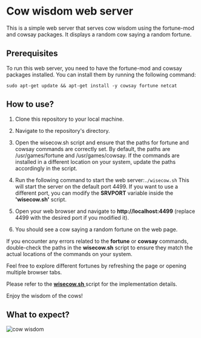 # Cow wisdom web server

This is a simple web server that serves cow wisdom using the fortune-mod and cowsay packages. It displays a random cow saying a random fortune.

## Prerequisites

To run this web server, you need to have the fortune-mod and cowsay packages installed. You can install them by running the following command:

```
sudo apt-get update && apt-get install -y cowsay fortune netcat
```

## How to use?

1. Clone this repository to your local machine.
2. Navigate to the repository's directory.
3. Open the wisecow.sh script and ensure that the paths for fortune and cowsay commands are correctly set. By default, the paths are /usr/games/fortune and /usr/games/cowsay. If the commands are installed in a different location on your system, update the paths accordingly in the script.
4. Run the following command to start the web server:`./wisecow.sh`
This will start the server on the default port 4499. If you want to use a different port, you can modify the **SRVPORT** variable inside the **'wisecow.sh'** script.

5. Open your web browser and navigate to **http://localhost:4499** (replace 4499 with the desired port if you modified it).

6. You should see a cow saying a random fortune on the web page.

If you encounter any errors related to the **fortune** or **cowsay** commands, double-check the paths in the **wisecow.sh** script to ensure they match the actual locations of the commands on your system.

Feel free to explore different fortunes by refreshing the page or opening multiple browser tabs.

Please refer to the <ins> **wisecow.sh** </ins> script for the implementation details.

Enjoy the wisdom of the cows!


## What to expect?
![cow wisdom](https://user-images.githubusercontent.com/9133227/225524281-e81a6673-5550-4db0-9bd0-63f9bbc7c2bc.png)
